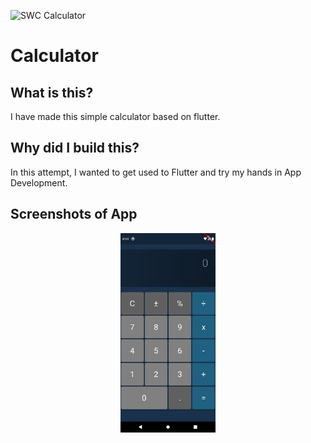 ![SWC Calculator](https://socialify.git.ci/bajajtushar094/Calculator/image?description=1&descriptionEditable=SWC%20Calculator&issues=1&language=1&stargazers=1&theme=Light)
# Calculator

## What is this?
I have made this simple calculator based on flutter.

## Why did I build this?
In this attempt, I wanted to get used to Flutter and try my hands in App Development.

## Screenshots of App
<p align="center">
<img src="https://github.com/bajajtushar094/Calculator/blob/main/Screenshots.png" width="30%" >
</p>
